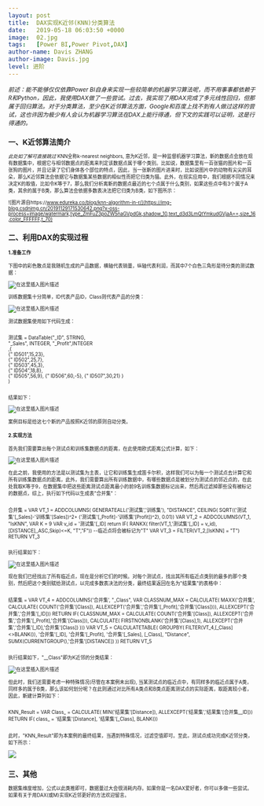 ```yaml
---
layout: post
title:  DAX实现K近邻(KNN)分类算法
date:   2019-05-18 06:03:50 +0000
image:  02.jpg
tags:   [Power BI,Power Pivot,DAX]
author-name: Davis ZHANG
author-image: Davis.jpg
level: 进阶
---
```


<small>*前述：能不能够仅仅依靠Power BI自身来实现一些较简单的机器学习算法呢，而不用事事都依赖于R和Python，因此，我使用DAX做了一些尝试。过去，我实现了用DAX完成了多元线性回归，但那属于回归算法。对于分类算法，至少在K近邻算法方面，Google和百度上找不到有人做过这样的尝试，这也许因为极少有人会认为机器学习算法在DAX上能行得通，但下文的实践可以证明，这是行得通的。*<small>

一、K近邻算法简介
-----
*此处如了解可直接跳过*
KNN全称k-nearest neighbors,  意为K近邻，是一种监督机器学习算法，新的数据点会放在现有数据集中，根据它与相邻数据点的距离来判定该数据点属于哪个类别。比如说，数据集里有一百张猫的图片和一百张狗的图片，并且记录了它们身体各个部位的特点，因此，当一张新的图片进来时，比如说图片中的动物有尖尖的耳朵，那么K近邻算法会依据它与数据集某些数据的相似性而把它归类为猫。此外，在现实应用中，我们根据不同情况来决定K的取值，比如令K等于7，那么我们分析离新的数据点最近的七个点属于什么类别，如果这些点中有3个属于A类，其余的属于B类，那么算法会依据多数表决法把它归类为B类，如下图所示：

![图片源自https://www.edureka.co/blog/knn-algorithm-in-r/](https://img-blog.csdnimg.cn/20191129171530642.png?x-oss-process=image/watermark,type_ZmFuZ3poZW5naGVpdGk,shadow_10,text_d3d3LmQtYmkudGVjaA==,size_16,color_FFFFFF,t_70)

二、利用DAX的实现过程
-----
#### 1.准备工作

下图中的彩色散点是我随机生成的产品数据，横轴代表销量，纵轴代表利润，而其中7个白色三角形是待分类的测试数据：

![在这里插入图片描述](https://img-blog.csdnimg.cn/20191129171616975.png?x-oss-process=image/watermark,type_ZmFuZ3poZW5naGVpdGk,shadow_10,text_d3d3LmQtYmkudGVjaA==,size_16,color_FFFFFF,t_70)

训练数据集十分简单，ID代表产品ID，Class则代表产品的分类：

![在这里插入图片描述](https://img-blog.csdnimg.cn/20191129171627554.png?x-oss-process=image/watermark,type_ZmFuZ3poZW5naGVpdGk,shadow_10,text_d3d3LmQtYmkudGVjaA==,size_16,color_FFFFFF,t_70)

测试数据集使用如下代码生成：

>```Python
测试集 = DataTable("_ID", STRING,  
                "_Sales", INTEGER,
                "_Profit",INTEGER  
               ,{  
                        {" ID501",15,23},  
                        {" ID502",25,7},  
                        {" ID503",45,3},  
                        {" ID504",18,8},  
                        {" ID505",56,9},
                        {" ID506",60,-5},
                        {" ID507",30,21}
                }  
           )
>```

结果如下：

![在这里插入图片描述](https://img-blog.csdnimg.cn/2019112917163915.png?x-oss-process=image/watermark,type_ZmFuZ3poZW5naGVpdGk,shadow_10,text_d3d3LmQtYmkudGVjaA==,size_16,color_FFFFFF,t_70)

案例目标是给这七个新的产品按照K近邻的原则自动分类。

#### 2.实现方法
首先我们需要算出每个测试点和训练集数据点的距离，在此使用欧式距离公式计算，如下：

![在这里插入图片描述](https://img-blog.csdnimg.cn/20191129171644251.png)

在此之前，我使用的方法是以测试集为主表，让它和训练集生成笛卡尔积，这样我们可以为每一个测试点去计算它和所有训练集数据点的距离，此外，我们需要算出所有训练数据中，有哪些数据点是被划分为测试点的邻近点的，在此处我取K等于9，在数据集中把这些距离测试点距离最小的前9名训练集数据标记出来，然后再过滤掉那些没有被标记的数据点，综上，执行如下代码以生成表"合并集"：

>```Python
合并集 = 
VAR VT_1 = 
ADDCOLUMNS(
    GENERATEALL('测试集','训练集'),
"DISTANCE",
CEILING(
    SQRT(('测试集'[_Sales]-'训练集'[Sales])^2+
    ('测试集'[_Profit]-'训练集'[Profit])^2),
0.01))
VAR VT_2 = 
ADDCOLUMNS(VT_1,
    "IsKNN",
    VAR K = 9
    VAR v_id = '测试集'[_ID]
    return
    IF(
        RANKX(
            filter(VT_1,'测试集'[_ID] = v_id),
                [DISTANCE],,ASC,Skip)<=K,
    "T","F"))
--临近点将会被标记为"T"
VAR VT_3 = 
FILTER(VT_2,[IsKNN] = "T")
RETURN VT_3
>```

执行结果如下：

![在这里插入图片描述](https://img-blog.csdnimg.cn/20191129171655592.png?x-oss-process=image/watermark,type_ZmFuZ3poZW5naGVpdGk,shadow_10,text_d3d3LmQtYmkudGVjaA==,size_16,color_FFFFFF,t_70)

现在我们已经找出了所有临近点，现在是分析它们的时候。对每个测试点，找出其所有临近点类别的最多的那个类别，然后把这个类别赋给测试点，以完成多数表决法的分类，最终结果返回在名为"结果集"的表格中：

>```Python
结果集 = 
VAR VT_4 = 
ADDCOLUMNS('合并集',
    "_Class",
    VAR CLASSNUM_MAX = 
    CALCULATE(
        MAXX('合并集',
            CALCULATE(
                COUNT('合并集'[Class]),
                    ALLEXCEPT('合并集','合并集'[_Profit],'合并集'[Class]))),
        ALLEXCEPT('合并集','合并集'[_ID]))
    RETURN
    IF(
        CLASSNUM_MAX = 
            CALCULATE(
                COUNT('合并集'[Class]),
                ALLEXCEPT('合并集','合并集'[_Profit],'合并集'[Class])),
        CALCULATE(
            FIRSTNONBLANK('合并集'[Class],1),
            ALLEXCEPT('合并集','合并集'[_ID],'合并集'[Class])
        )))
VAR VT_5 = 
CALCULATETABLE( 
    GROUPBY(
        FILTER(VT_4,[_Class]<>BLANK()),
        '合并集'[_ID],
        '合并集'[_Profit],
        '合并集'[_Sales],
        [_Class],
        "Distance",
        SUMX(CURRENTGROUP(),'合并集'[DISTANCE])
))
RETURN VT_5
>```

执行结果如下，"__Class"即为K近邻的分类结果：

![在这里插入图片描述](https://img-blog.csdnimg.cn/20191129171706367.png?x-oss-process=image/watermark,type_ZmFuZ3poZW5naGVpdGk,shadow_10,text_d3d3LmQtYmkudGVjaA==,size_16,color_FFFFFF,t_70)

但此时，我们还需要考虑一种特殊情况(尽管在本案例未出现), 当某测试点的临近点中，有同样多的临近点属于A类，同样多的属于B类，那么该如何划分呢？在此则通过对比所有A类点和B类点距离测试点的实际距离，取距离较小者，因此，新建计算列如下：

>```Python
KNN_Result = 
VAR Class_ = 
CALCULATE(
    MIN('结果集'[Distance]),
    ALLEXCEPT('结果集','结果集'[合并集__ID]))
RETURN
IF(
class_ = '结果集'[Distance],
'结果集'[_Class],
BLANK())
>```

此时，"KNN_Result"即为本案例的最终结果，当遇到特殊情况，过滤空值即可。至此，测试点成功完成K近邻分类，如下所示：

![ ](https://img-blog.csdnimg.cn/20191129171715538.png?x-oss-process=image/watermark,type_ZmFuZ3poZW5naGVpdGk,shadow_10,text_d3d3LmQtYmkudGVjaA==,size_16,color_FFFFFF,t_70)

三、其他
-----
数据集维度增加，公式以此类推即可，数据量过大会很消耗内存。如果你是一名DAX爱好者，你可以多做一些尝试。如果有关于用DAX(或M)实现K近邻更好的方法欢迎留言。